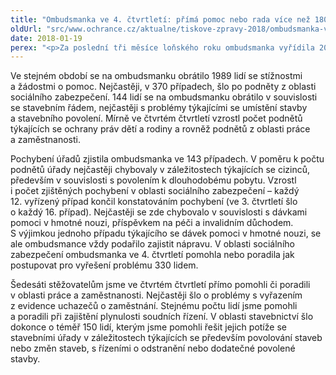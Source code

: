 ```yaml
---
title: "Ombudsmanka ve 4. čtvrtletí: přímá pomoc nebo rada více než 1800 lidem"
oldUrl: "src/www.ochrance.cz/aktualne/tiskove-zpravy-2018/ombudsmanka-ve-4-ctvrtleti-prima-pomoc-nebo-rada-vice-nez-1800-lidem"
date: 2018-01-19
perex: "<p>Za poslední tři měsíce loňského roku ombudsmanka vyřídila 2092 podnětů. Pomohla v nich více než 1200 stěžovatelům. Dalším více než 600 lidem, jejichž problémy nebyly v její působnosti, poskytla alespoň stručnou radu či vysvětlení.</p>"
---
```


<!-- imported from the old website -->

<p>Ve stejném období se na ombudsmanku obrátilo 1989 lidí se stížnostmi a žádostmi o pomoc. Nejčastěji, v 370 případech, šlo po podněty z oblasti sociálního zabezpečení. 144 lidí se na ombudsmanku obrátilo v souvislosti se stavebním řádem, nejčastěji s problémy týkajícími se umístění stavby a stavebního povolení. Mírně ve čtvrtém čtvrtletí vzrostl počet podnětů týkajících se ochrany práv dětí a rodiny a rovněž podnětů z oblasti práce a zaměstnanosti.</p> <p>Pochybení úřadů zjistila ombudsmanka ve 143 případech. V poměru k počtu podnětů úřady nejčastěji chybovaly v záležitostech týkajících se cizinců, především v souvislosti s povolením k dlouhodobému pobytu. Vzrostl i počet zjištěných pochybení v oblasti sociálního zabezpečení – každý 12. vyřízený případ končil konstatováním pochybení (ve 3. čtvrtletí šlo o každý 16. případ). Nejčastěji se zde chybovalo v souvislosti s dávkami pomoci v hmotné nouzi, příspěvkem na péči a invalidním důchodem. S výjimkou jednoho případu týkajícího se dávek pomoci v hmotné nouzi, se ale ombudsmance vždy podařilo zajistit nápravu. V oblasti sociálního zabezpečení ombudsmanka ve 4. čtvrtletí pomohla nebo poradila jak postupovat pro vyřešení problému 330 lidem.</p><p> Šedesáti stěžovatelům jsme ve čtvrtém čtvrtletí přímo pomohli či poradili v oblasti práce a zaměstnanosti. Nejčastěji šlo o problémy s vyřazením z evidence uchazečů o zaměstnání. Stejnému počtu lidí jsme pomohli a poradili při zajištění plynulosti soudních řízení. V oblasti stavebnictví šlo dokonce o téměř 150 lidí, kterým jsme pomohli řešit jejich potíže se stavebními úřady v záležitostech týkajících se především povolování staveb nebo změn staveb, s řízeními o odstranění nebo dodatečné povolené stavby.</p>
